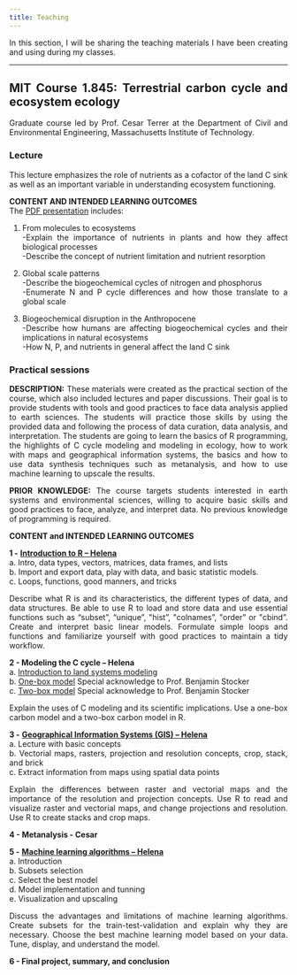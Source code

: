 ```yaml
---
title: Teaching
---
```

<style>body {text-align: justify}</style>

In this section, I will be sharing the teaching materials I have been creating and using during my classes.

---

## MIT Course 1.845: Terrestrial carbon cycle and ecosystem ecology<br/>

Graduate course led by Prof. Cesar Terrer at the Department of Civil and Environmental Engineering, Massachusetts Institute of Technology.<br/>

### Lecture

This lecture emphasizes the role of nutrients as a cofactor of the land C sink as well as an important variable in understanding ecosystem functioning.

**CONTENT AND INTENDED LEARNING OUTCOMES**<br/>
The [PDF presentation](https://github.com/helenavallicrosa/teaching/blob/main/Lecture_Nutrients.pdf) includes:<br/>
1. From molecules to ecosystems<br/>
   -Explain the importance of nutrients in plants and how they affect biological processes<br/>
   -Describe the concept of nutrient limitation and nutrient resorption<br/>

2. Global scale patterns<br/>
   -Describe the biogeochemical cycles of nitrogen and phosphorus<br/>
   -Enumerate N and P cycle differences and how those translate to a global scale<br/>
   
3. Biogeochemical disruption in the Anthropocene<br/>
   -Describe how humans are affecting biogeochemical cycles and their implications in natural ecosystems<br/>
   -How N, P, and nutrients in general affect the land C sink<br/>

### Practical sessions

**DESCRIPTION:** These materials were created as the practical section of the course, which also included lectures and paper discussions. Their goal is to provide students with tools and good practices to face data analysis applied to earth sciences. The students will practice those skills by using the provided data and following the process of data curation, data analysis, and interpretation. The students are going to learn the basics of R programming, the highlights of C cycle modeling and modeling in ecology, how to work with maps and geographical information systems, the basics and how to use data synthesis techniques such as metanalysis, and how to use machine learning to upscale the results.

**PRIOR KNOWLEDGE:** The course targets students interested in earth systems and environmental sciences, willing to acquire basic skills and good practices to face, analyze, and interpret data. No previous knowledge of programming is required.

**CONTENT and INTENDED LEARNING OUTCOMES**

**1 -**	[**Introduction to R – Helena**](https://github.com/helenavallicrosa/teaching/blob/main/1.%20Intro%20to%20R.R)<br/>
       a.	Intro, data types, vectors, matrices, data frames, and lists<br/>
       b.	Import and export data, play with data, and basic statistic models.<br/>
       c.	Loops, functions, good manners, and tricks<br/>
    
Describe what R is and its characteristics, the different types of data, and data structures.
Be able to use R to load and store data and use essential functions such as “subset”, “unique”, "hist”, "colnames”, "order” or "cbind”.
Create and interpret basic linear models.
Formulate simple loops and functions and familiarize yourself with good practices to maintain a tidy workflow.

**2 -	Modeling the C cycle – Helena** <br/>
       a.	[Introduction to land systems modeling](https://github.com/helenavallicrosa/teaching/blob/main/Lecture%20-%20GIS.pdf)<br/>
       b.	[One-box model](https://github.com/helenavallicrosa/teaching/blob/main/2.%20Cmodel_Beta.R) Special acknowledge to Prof. Benjamin Stocker<br/>
       c.	[Two-box model](https://github.com/helenavallicrosa/teaching/blob/main/2.1%202-boxes_Beta.R) Special acknowledge to Prof. Benjamin Stocker<br/>
    
Explain the uses of C modeling and its scientific implications.
Use a one-box carbon model and a two-box carbon model in R.
   
**3 -** [**Geographical Information Systems (GIS) – Helena**](https://github.com/helenavallicrosa/teaching/blob/main/3.%20GIS%20script_Beta.R) <br/>
       a.	Lecture with basic concepts<br/>
       b.	Vectorial maps, rasters, projection and resolution concepts, crop, stack, and brick <br/>
       c.	Extract information from maps using spatial data points<br/>
    
Explain the differences between raster and vectorial maps and the importance of the resolution and projection concepts.
Use R to read and visualize raster and vectorial maps, and change projections and resolution.
Use R to create stacks and crop maps.

**4 -	Metanalysis - Cesar** <br/>

**5 -**	[**Machine learning algorithms – Helena**](https://github.com/helenavallicrosa/teaching/blob/main/4.%20ML%20and%20upscaling_Beta.R) <br/>
       a.	Introduction<br/>
       b.	Subsets selection<br/>
       c.	Select the best model<br/>
       d.	Model implementation and tunning<br/>
       e.	Visualization and upscaling<br/>
    
Discuss the advantages and limitations of machine learning algorithms.
Create subsets for the train-test-validation and explain why they are necessary.
Choose the best machine learning model based on your data.
Tune, display, and understand the model.

**6 -	Final project, summary, and conclusion**





